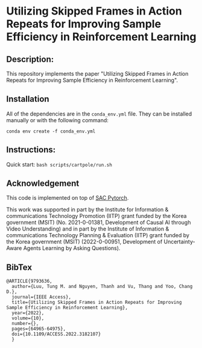 # Utilizing Skipped Frames in Action Repeats for Improving Sample Efficiency in Reinforcement Learning 


##  Description:

This repository implements the paper "Utilizing Skipped Frames in Action Repeats for Improving Sample Efficiency in 
Reinforcement Learning".


## Installation

All of the dependencies are in the `conda_env.yml` file. They can be installed manually or with the following command:

```
conda env create -f conda_env.yml
```

## Instructions:

Quick start: `bash scripts/cartpole/run.sh`

## Acknowledgement

This code is implemented on top of [SAC Pytorch](https://github.com/denisyarats/pytorch_sac).

This work was supported in part by the Institute for Information & communications Technology Promotion (IITP) grant funded by the
Korea government (MSIT) (No. 2021-0-01381, Development of Causal AI through Video Understanding) and in part by the Institute of
Information & communications Technology Planning & Evaluation (IITP) grant funded by the Korea government (MSIT) (2022-0-00951,
Development of Uncertainty-Aware Agents Learning by Asking Questions).


## BibTex

```
@ARTICLE{9793636,
  author={Luu, Tung M. and Nguyen, Thanh and Vu, Thang and Yoo, Chang D.},
  journal={IEEE Access}, 
  title={Utilizing Skipped Frames in Action Repeats for Improving Sample Efficiency in Reinforcement Learning}, 
  year={2022},
  volume={10},
  number={},
  pages={64965-64975},
  doi={10.1109/ACCESS.2022.3182107}
  }
```



